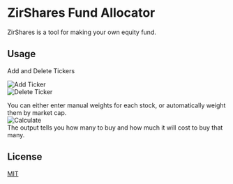 # ZirShares Fund Allocator

ZirShares is a tool for making your own equity fund.

## Usage
Add and Delete Tickers  

![Add Ticker](https://i.gyazo.com/4076bfc6321754cb82760d12cf40c3e1.gif)  
![Delete Ticker](https://i.gyazo.com/d5f0c388415e106a205ff0592be6921d.gif)  
  
You can either enter manual weights for each stock, or automatically weight them by market cap.  
![Calculate](https://i.gyazo.com/cae44b300565a4d05bcbe29752e58097.gif)  
The output tells you how many to buy and how much it will cost to buy that many.  
  
## License
[MIT](https://choosealicense.com/licenses/mit/)
 
